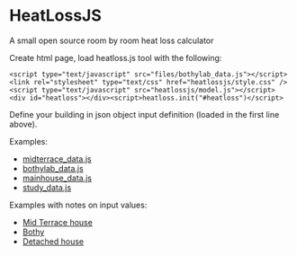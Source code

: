 # HeatLossJS

A small open source room by room heat loss calculator

Create html page, load heatloss.js tool with the following:

    <script type="text/javascript" src="files/bothylab_data.js"></script>
    <link rel="stylesheet" type="text/css" href="heatlossjs/style.css" />
    <script type="text/javascript" src="heatlossjs/model.js"></script>
    <div id="heatloss"></div><script>heatloss.init("#heatloss")</script>
    
Define your building in json object input definition (loaded in the first line above).

Examples: 

- [midterrace_data.js](files/midterrace_data.js)
- [bothylab_data.js](files/bothylab_data.js)
- [mainhouse_data.js](files/mainhouse_data.js)
- [study_data.js](files/study_data.js)

Examples with notes on input values:

- [Mid Terrace house](https://trystanlea.org.uk/roombyroomheatloss2)
- [Bothy](https://trystanlea.org.uk/bothy)
- [Detached house](https://trystanlea.org.uk/house)
